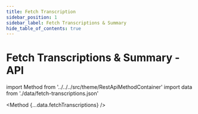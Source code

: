 ```yaml
---
title: Fetch Transcription
sidebar_position: 1
sidebar_label: Fetch Transcriptions & Summary
hide_table_of_contents: true
---
```


# Fetch Transcriptions & Summary - API

import Method from '../../../src/theme/RestApiMethodContainer'
import data from './data/fetch-transcriptions.json'

<Method
{...data.fetchTranscriptions}
/>
